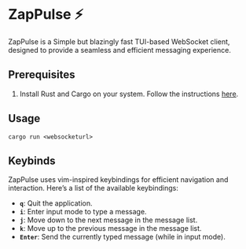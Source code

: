 # ZapPulse ⚡

ZapPulse is a Simple but blazingly fast TUI-based WebSocket client, designed to provide a seamless and efficient messaging experience.

## Prerequisites
1. Install Rust and Cargo on your system. Follow the instructions [here](https://doc.rust-lang.org/cargo/getting-started/installation.html).


## Usage
``` cargo run <websocketurl> ```

## Keybinds  
ZapPulse uses vim-inspired keybindings for efficient navigation and interaction. Here’s a list of the available keybindings:

- **`q`**: Quit the application.  
- **`i`**: Enter input mode to type a message.  
- **`j`**: Move down to the next message in the message list.  
- **`k`**: Move up to the previous message in the message list.  
- **`Enter`**: Send the currently typed message (while in input mode).  
